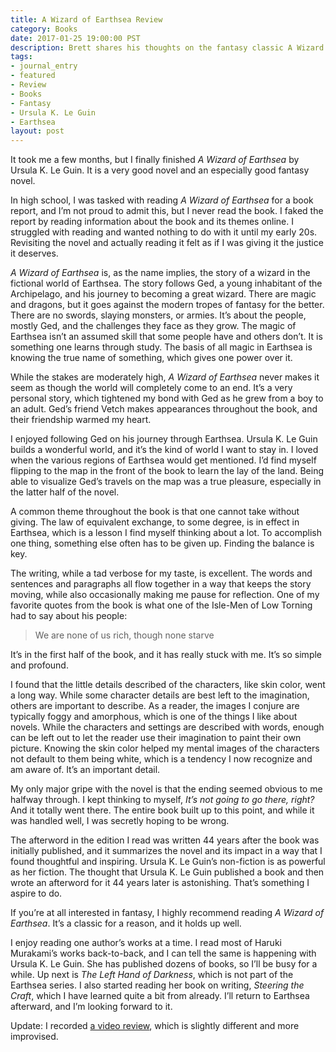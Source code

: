 ```yaml
---
title: A Wizard of Earthsea Review
category: Books
date: 2017-01-25 19:00:00 PST
description: Brett shares his thoughts on the fantasy classic A Wizard of Earthsea by Ursula K. Le Guin.
tags:
- journal_entry
- featured
- Review
- Books
- Fantasy
- Ursula K. Le Guin
- Earthsea
layout: post
---
```


It took me a few months, but I finally finished _A Wizard of Earthsea_ by Ursula K. Le Guin. It is a very good novel and an especially good fantasy novel.

In high school, I was tasked with reading _A Wizard of Earthsea_ for a book report, and I’m not proud to admit this, but I never read the book. I faked the report by reading information about the book and its themes online. I struggled with reading and wanted nothing to do with it until my early 20s. Revisiting the novel and actually reading it felt as if I was giving it the justice it deserves.

_A Wizard of Earthsea_ is, as the name implies, the story of a wizard in the fictional world of Earthsea. The story follows Ged, a young inhabitant of the Archipelago, and his journey to becoming a great wizard. There are magic and dragons, but it goes against the modern tropes of fantasy for the better. There are no swords, slaying monsters, or armies. It’s about the people, mostly Ged, and the challenges they face as they grow. The magic of Earthsea isn’t an assumed skill that some people have and others don’t. It is something one learns through study. The basis of all magic in Earthsea is knowing the true name of something, which gives one power over it.

While the stakes are moderately high, _A Wizard of Earthsea_ never makes it seem as though the world will completely come to an end. It’s a very personal story, which tightened my bond with Ged as he grew from a boy to an adult. Ged’s friend Vetch makes appearances throughout the book, and their friendship warmed my heart.

I enjoyed following Ged on his journey through Earthsea. Ursula K. Le Guin builds a wonderful world, and it’s the kind of world I want to stay in. I loved when the various regions of Earthsea would get mentioned. I’d find myself flipping to the map in the front of the book to learn the lay of the land. Being able to visualize Ged’s travels on the map was a true pleasure, especially in the latter half of the novel.

A common theme throughout the book is that one cannot take without giving. The law of equivalent exchange, to some degree, is in effect in Earthsea, which is a lesson I find myself thinking about a lot. To accomplish one thing, something else often has to be given up. Finding the balance is key.

The writing, while a tad verbose for my taste, is excellent. The words and sentences and paragraphs all flow together in a way that keeps the story moving, while also occasionally making me pause for reflection. One of my favorite quotes from the book is what one of the Isle-Men of Low Torning had to say about his people:

> We are none of us rich, though none starve

It’s in the first half of the book, and it has really stuck with me. It’s so simple and profound.

I found that the little details described of the characters, like skin color, went a long way. While some character details are best left to the imagination, others are important to describe. As a reader, the images I conjure are typically foggy and amorphous, which is one of the things I like about novels. While the characters and settings are described with words, enough can be left out to let the reader use their imagination to paint their own picture. Knowing the skin color helped my mental images of the characters not default to them being white, which is a tendency I now recognize and am aware of. It’s an important detail.

My only major gripe with the novel is that the ending seemed obvious to me halfway through. I kept thinking to myself, _It’s not going to go there, right?_ And it totally went there. The entire book built up to this point, and while it was handled well, I was secretly hoping to be wrong.

The afterword in the edition I read was written 44 years after the book was initially published, and it summarizes the novel and its impact in a way that I found thoughtful and inspiring. Ursula K. Le Guin’s non-fiction is as powerful as her fiction. The thought that Ursula K. Le Guin published a book and then wrote an afterword for it 44 years later is astonishing. That’s something I aspire to do.

If you’re at all interested in fantasy, I highly recommend reading _A Wizard of Earthsea_. It’s a classic for a reason, and it holds up well.

I enjoy reading one author’s works at a time. I read most of Haruki Murakami’s works back-to-back, and I can tell the same is happening with  Ursula K. Le Guin. She has published dozens of books, so I’ll be busy for a while. Up next is _The Left Hand of Darkness_, which is not part of the Earthsea series. I also started reading her book on writing, _Steering the Craft_, which I have learned quite a bit from already. I’ll return to Earthsea afterward, and I’m looking forward to it.

Update: I recorded [a video review](https://www.youtube.com/watch?v=CbHlgASwPNM), which is slightly different and more improvised.

